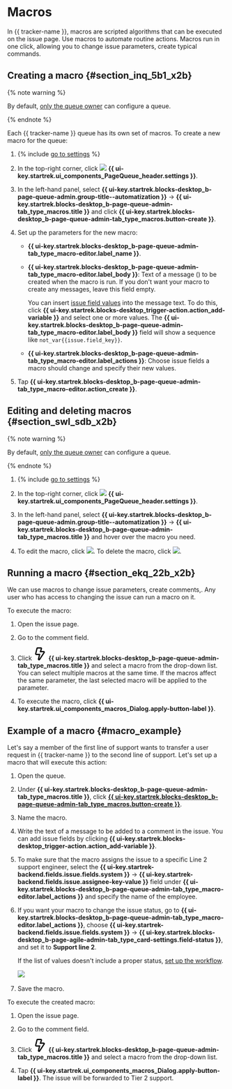 # Macros

In {{ tracker-name }}, macros are scripted algorithms that can be executed on the issue page. Use macros to automate routine actions. Macros run in one click, allowing you to change issue parameters, create typical commands.

## Creating a macro {#section_inq_5b1_x2b}

{% note warning %}

By default, [only the queue owner](queue-access.md) can configure a queue.

{% endnote %}

Each {{ tracker-name }} queue has its own set of macros. To create a new macro for the queue:

1. {% include [go to settings](../../_includes/tracker/transition-page.md) %}

1. In the top-right corner, click ![](../../_assets/tracker/svg/queue-settings.svg) **{{ ui-key.startrek.ui_components_PageQueue_header.settings }}**.

1. In the left-hand panel, select **{{ ui-key.startrek.blocks-desktop_b-page-queue-admin.group-title--automatization }}** → **{{ ui-key.startrek.blocks-desktop_b-page-queue-admin-tab_type_macros.title }}** and click **{{ ui-key.startrek.blocks-desktop_b-page-queue-admin-tab_type_macros.button-create }}**.

1. Set up the parameters for the new macro:
   - **{{ ui-key.startrek.blocks-desktop_b-page-queue-admin-tab_type_macro-editor.label_name }}**.
   - **{{ ui-key.startrek.blocks-desktop_b-page-queue-admin-tab_type_macro-editor.label_body }}**: Text of a message () to be created when the macro is run. If you don't want your macro to create any messages, leave this field empty.

      You can insert [issue field values](../user/vars.md) into the message text. To do this, click **{{ ui-key.startrek.blocks-desktop_trigger-action.action_add-variable }}** and select one or more values. The **{{ ui-key.startrek.blocks-desktop_b-page-queue-admin-tab_type_macro-editor.label_body }}** field will show a sequence like `not_var{{issue.field_key}}`.
   - **{{ ui-key.startrek.blocks-desktop_b-page-queue-admin-tab_type_macro-editor.label_actions }}**: Choose issue fields a macro should change and specify their new values.

1. Tap **{{ ui-key.startrek.blocks-desktop_b-page-queue-admin-tab_type_macro-editor.action_create }}**.


## Editing and deleting macros {#section_swl_sdb_x2b}

{% note warning %}

By default, [only the queue owner](queue-access.md) can configure a queue.

{% endnote %}

1. {% include [go to settings](../../_includes/tracker/transition-page.md) %}

1. In the top-right corner, click ![](../../_assets/tracker/svg/queue-settings.svg) **{{ ui-key.startrek.ui_components_PageQueue_header.settings }}**.

1. In the left-hand panel, select **{{ ui-key.startrek.blocks-desktop_b-page-queue-admin.group-title--automatization }}** → **{{ ui-key.startrek.blocks-desktop_b-page-queue-admin-tab_type_macros.title }}** and hover over the macro you need.

1. To edit the macro, click ![](../../_assets/tracker/icon-edit.png).
To delete the macro, click ![](../../_assets/tracker/icon-delete.png).

## Running a macro {#section_ekq_22b_x2b}

We can use macros to change issue parameters, create comments,. Any user who has access to changing the issue can run a macro on it.

To execute the macro:

1. Open the issue page.

1. Go to the comment field.

1. Click ![](../../_assets/tracker/svg/macros.svg) **{{ ui-key.startrek.blocks-desktop_b-page-queue-admin-tab_type_macros.title }}** and select a macro from the drop-down list.
   You can select multiple macros at the same time. If the macros affect the same parameter, the last selected macro will be applied to the parameter.


1. To execute the macro, click **{{ ui-key.startrek.ui_components_macros_Dialog.apply-button-label }}**.


## Example of a macro {#macro_example}


Let's say a member of the first line of support wants to transfer a user request in {{ tracker-name }} to the second line of support. Let's set up a macro that will execute this action:

1. Open the queue.

1. Under **{{ ui-key.startrek.blocks-desktop_b-page-queue-admin-tab_type_macros.title }}**, click [**{{ ui-key.startrek.blocks-desktop_b-page-queue-admin-tab_type_macros.button-create }}**](#section_inq_5b1_x2b).

1. Name the macro.

1. Write the text of a message to be added to a comment in the issue. You can add issue fields by clicking **{{ ui-key.startrek.blocks-desktop_trigger-action.action_add-variable }}**.

1. To make sure that the macro assigns the issue to a specific Line 2 support engineer, select the **{{ ui-key.startrek-backend.fields.issue.fields.system }}** → **{{ ui-key.startrek-backend.fields.issue.assignee-key-value }}** field under **{{ ui-key.startrek.blocks-desktop_b-page-queue-admin-tab_type_macro-editor.label_actions }}** and specify the name of the employee.

1. If you want your macro to change the issue status, go to **{{ ui-key.startrek.blocks-desktop_b-page-queue-admin-tab_type_macro-editor.label_actions }}**, choose **{{ ui-key.startrek-backend.fields.issue.fields.system }}** → **{{ ui-key.startrek.blocks-desktop_b-page-agile-admin-tab_type_card-settings.field-status }}**, and set it to **Support line 2**.


   If the list of values doesn't include a proper status, [set up the workflow](add-workflow.md).

   ![](../../_assets/tracker/macro-example-line2.png)

1. Save the macro.

To execute the created macro:

1. Open the issue page.

1. Go to the comment field.

1. Click ![](../../_assets/tracker/svg/macros.svg) **{{ ui-key.startrek.blocks-desktop_b-page-queue-admin-tab_type_macros.title }}** and select a macro from the drop-down list.

1. Tap **{{ ui-key.startrek.ui_components_macros_Dialog.apply-button-label }}**. The issue will be forwarded to Tier 2 support.